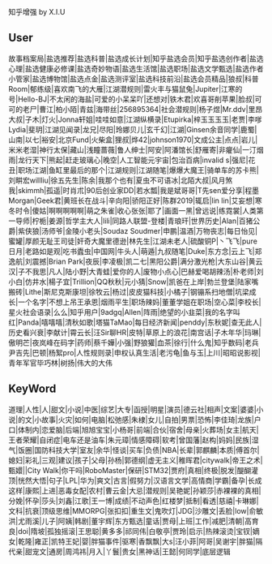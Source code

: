 知乎增强
by X.I.U

## User

故事档案局|盐选推荐|盐选科普|盐选成长计划|知乎盐选会员|知乎盐选创作者|盐选心理|盐选健康必修课|盐选奇妙物语|盐选生活馆|盐选职场|盐选文学甄选|盐选作者小管家|盐选博物馆|盐选点金|盐选测评室|盐选科技前沿|盐选会员精品|狼叔|科普Room|郁练级|喜欢南飞的大雁|江湖潜规则|雷火丰与猫鼠兔|Jupiter|江寒的号|Hello-BJ|不太闲的海盐|可爱的小呆呆吖|还想对|铁木君|欢喜哥削苹果|脸叔|可可的老尸|曹江|柏小陌|青兹|海带丝|256895364|社会潜规则|杨子煜|Mr.ddv|里昂大叔|子木|灯火|Jonna轩姐|哇哇如意|江湖纵横录|Etupirka|梓玉玉玉玉|老贾|李嗲Lydia|斐玥|江湖见闻录|龙兄|尽阳|玲娜贝儿|玄千幻|江湖|Ginsen余音同学|鹿蜀|山南|以七|裕安|北京Fund|火柴盒|狸叔|烨42|johnson1970|文成公主|点点|岩儿|米米老湿|神行太保|藏山|浅瞳蔷薇|鲁人绅士|阿安|阿潘馆长|舒雁寄|非癯仙|一汀烟雨|龙行天下|熊起|赶走玻璃心|晚空|人工智能元宇宙|包治百病|invalid s|强尼|花丑|职场江湖|鱼缸里最后的那个|江湖规则|江湖随笔|爆爆大魔王|骑单车的苏卡熊|刘畊宏willliu|徐五先生|陈余|我那个也有|夏虫不可语冰|北陌大叔|风月煞我|skimmh|孤遥|时肖朮|90后创业家DD|若水瓢|我是斌哥哥|T先sen爱分享|程墨Morgan|Geek君|黄班长在战斗|辛向阳|骄阳正好|陈群2019|辄启|lin lin|艾妄想|寒冬时令|傻姑|啊啊啊啊啊|萌之朱雀|收心张张|耶了|画面一黑|曾远说|练霓裳|人类第一导师|柠栀|姜源|哲学主大人|lili|同路人联盟-登楼|青琅玕|世界历史|Alan|百猪公爵|紫侠狼|汤师爷|金陵小老头|Soudaz Soudmer|申鹏|温酒|万物丧志|每日怡见|蜜罐|厚颜无耻王司徒|奸奇大魔里德逊|林先生|江湖未老人|硫酸铜P|丶飞飞|pure日月|老路如是观|吃书蠹虫|中国网|牛头人|萌遁|九叔随笔|Duke|东方念|云上飞|郑逸航|刘震撼|Brian Park|夜辰|李凌极|凯二七|黑阳公爵|满分激光枪|大东山谷|黄云汉|子不我思|凡人|陆小野|大青蛙|爱你的人|废物小点心|巴赫爱喝胡辣汤|朴老师|刘小白|仿井水|楊子宜|Trillion|QQ秋秋|元小猜|Snow|凯爸在上岸|勃兰登堡|陆家嘴搬砖|Lithe|斯尼克斯康坦|徐牧云|杨过|皮皮猫科技|小橘子|钢镚系扫地僧|坑梁成长|一个名字|不想上吊王承恩|烟雨平生|职场辣妈|董董学姐在职场|空心菜|李校长|星火社会语录|么么|知乎用户|9adgq|Allen|阵雨|绝望的小韭菜|我的名字叫红|Panda|嘻嘻嘻|清秋如歌|塔猫TaMao|每日经济新闻|penddy|东秋妮|查无此人|历史看兴衰|李献计|霄云长|汪Sir聊HR|皮特|草原上的浪花|南宫话|子木年华|玛琳|傲明芒|夜岚峰在码字|药师|蔡千嬅|小强|野狼獾|血茶|徐行|什么鬼|知乎数码|老兵尹吉先|巴顿|杨絮pro|人性规则录|申权认真生活|老污龟|鱼与玉|上川|昭昭说影视|青年军官毕巧林|树扬|伟大的大伟

## KeyWord

道理|人性|人|甜文|小说|中医|综艺|大专|函授|明星|演员|德云社|相声|文案|婆婆|小说|的文|小故事|火灾|如何|电脑|松弛感|朱棣|女儿|自拍|男票|恐怖|李佳琦|龙族|户口|体制内|恋爱脑|后端|旭旭宝宝|小杨哥|前端|合伙|宿舍|母亲|火葬场|女主|航天|王者荣耀|自闭症|电车还是油车|朱元璋|情感障碍|软考|曾国藩|赵构|妈妈|民族|湿气|饭圈|国防科技大学|室友|余华|怪谈|买车|负债|NBA|长辈|郭麒麟|本质|傅首尔|媳妇|彩礼|三观|建议|孩子|父母|孙杨|郭德纲|虚无主义|稚晖君|citywalk|帝王之术|甄嬛||City Walk|你干吗|RoboMaster|保研|STM32|贾府|真相|终极|脱发|醍醐灌顶|恍然大悟|句子|LPL|华为|爽文|古言|假努力|汉语言文学|高情商|学霸|备孕|长成这样|康熙|上进|恶毒女配|农村|曹云金|大忌|潜规则|吴艳妮|孙颖莎|赤裸裸的真相|分娩|怀孕|莎头|刘鑫|江歌|王一博|成绩|不动声色|红楼梦|抵制|看透|慈禧|卡琳娜|文科|抗衰|顶级思维|MMORPG|张扣扣|重生文|鬼吹灯|JDG|沙雕文|丢脸|low|俞敏洪|尤雨溪|儿子|阿姨|韩剧|董宇辉|东方甄选|童话|贾母|上班|工作|减肥|清朝|高育良|doi|隋坡|孤独摇滚|王思聪|黄多多|祁同伟|白敬亭|贾玲|启示|热辣滚烫|宝钗|嫡女|乾隆|雍正|凯特王妃|婴|胖猫事件|驱寒|香飘飘|大s|汪小菲|阿哥|吴谢宇|胖猫|隔代亲|甜宠文|通房|周鸿祎|月入|丫鬟|贵女|黑神话|王懿|何同学|底层逻辑